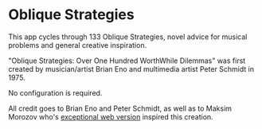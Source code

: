 # Oblique Strategies

This app cycles through 133 Oblique Strategies, novel advice for musical problems and general creative inspiration. 

"Oblique Strategies: Over One Hundred WorthWhile Dilemmas" was first created by musician/artist Brian Eno and multimedia artist Peter Schmidt in 1975.

No configuration is required.

All credit goes to Brian Eno and Peter Schmidt, as well as to Maksim Morozov who's [exceptional web version](https://www.oblique.pouruntemps.com) inspired this creation.
